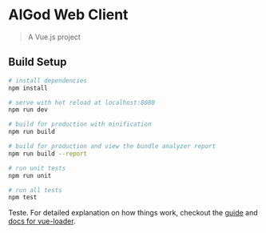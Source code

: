 
# AlGod Web Client

> A Vue.js project

## Build Setup

``` bash
# install dependencies
npm install

# serve with hot reload at localhost:8080
npm run dev

# build for production with minification
npm run build

# build for production and view the bundle analyzer report
npm run build --report

# run unit tests
npm run unit

# run all tests
npm test
```

Teste.
For detailed explanation on how things work, checkout the [guide](http://vuejs-templates.github.io/webpack/) and [docs for vue-loader](http://vuejs.github.io/vue-loader).
